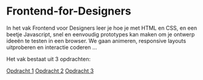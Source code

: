 # Frontend-for-Designers

In het vak Frontend voor Designers leer je hoe je met HTML en CSS, en een beetje Javascript, snel en eenvoudig prototypes kan maken om je ontwerp ideeën te testen in een browser. We gaan animeren, responsive layouts uitproberen en interactie coderen ...

Het vak bestaat uit 3 opdrachten:

[Opdracht 1](https://stefanvanbrummelen.github.io/Frontend-for-Designers/Opdracht%201/v3/)
[Opdracht 2](https://stefanvanbrummelen.github.io/Frontend-for-Designers/Opdracht%202/v2/)
[Opdracht 3](https://stefanvanbrummelen.github.io/Frontend-for-Designers/Opdracht%203/v3/)
